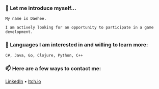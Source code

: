 <!---
dhk465/dhk465 is a ✨ special ✨ repository because its `README.md` (this file) appears on your GitHub profile.
You can click the Preview link to take a look at your changes.
--->

### 👋 Let me introduce myself...

    My name is Daehee.

    I am actively looking for an opportunity to participate in a game development.

### 🌱 Languages I am interested in and willing to learn more:

    C#, Java, Go, Clojure, Python, C++

### 📫 Here are a few ways to contact me:

  [LinkedIn](https://www.linkedin.com/in/daehee--kim/) • [Itch.io](https://mockturtle7.itch.io/)
